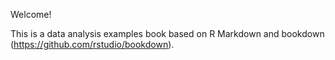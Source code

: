 Welcome! 

This is a data analysis examples book based on R Markdown and bookdown (https://github.com/rstudio/bookdown). 

